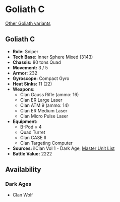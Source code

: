# Goliath C

[Other Goliath variants](../goliath.md)

## Goliath C
- **Role:** Sniper
- **Tech Base:** Inner Sphere Mixed (3143)
- **Chassis:** 80 tons Quad
- **Movement:** 3 / 5
- **Armor:** 232
- **Gyroscope:** Compact Gyro
- **Heat Sinks:** 11 (22)
- **Weapons:**
  - Clan Gauss Rifle (ammo: 16)
  - Clan ER Large Laser
  - Clan ATM 9 (ammo: 14)
  - Clan ER Medium Laser
  - Clan Micro Pulse Laser
- **Equipment:**
  - B-Pod × 4
  - Quad Turret
  - Clan CASE II
  - Clan Targeting Computer
- **Sources:** ilClan Vol 1 - Dark Age, [Master Unit List](http://masterunitlist.info/Unit/Details/7438/goliath-c)
- **Battle Value:** 2222

## Availability

### Dark Ages
- Clan Wolf

